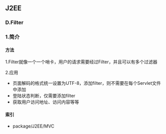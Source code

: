 ## J2EE

### D.Filter

### 1.简介

#### 方法

1.Filter就像一个一个哨卡，用户的请求需要经过Filter，并且可以有多个过滤器

2.应用

- 页面解码的格式统一设置为UTF-8，添加filter，则不需要在每个Servlet文件中添加
- 登陆状态判断，仅需要添加filter
- 获取用户访问地址、访问内容等等

#### 索引

- package/J2EE/MVC


